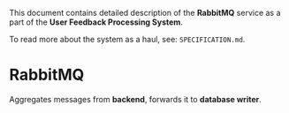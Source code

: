 This document contains  detailed description of the **RabbitMQ** service as a part of the **User Feedback Processing System**. 

To read more about the system as a haul, see: `SPECIFICATION.md`.

# RabbitMQ

Aggregates messages from **backend**, forwards it to **database writer**.